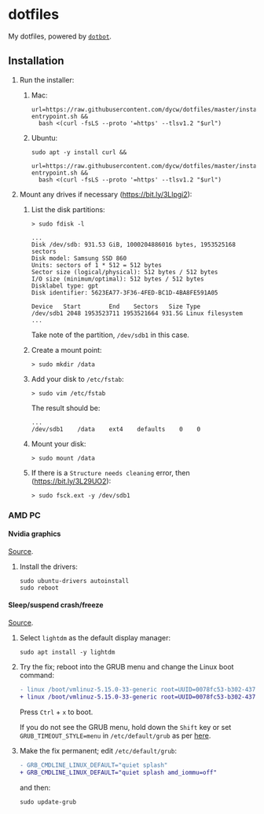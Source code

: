 # dotfiles

My dotfiles, powered by [`dotbot`](https://github.com/anishathalye/dotbot).

## Installation

1. Run the installer:

   1. Mac:

      ```console
      url=https://raw.githubusercontent.com/dycw/dotfiles/master/installer/curl-entrypoint.sh &&
        bash <(curl -fsLS --proto '=https' --tlsv1.2 "$url")
      ```

   1. Ubuntu:

      ```console
      sudo apt -y install curl &&
        url=https://raw.githubusercontent.com/dycw/dotfiles/master/installer/curl-entrypoint.sh &&
        bash <(curl -fsLS --proto '=https' --tlsv1.2 "$url")
      ```

1. Mount any drives if necessary (https://bit.ly/3Llpgi2):

   1. List the disk partitions:

      ```console
      > sudo fdisk -l

      ...
      Disk /dev/sdb: 931.53 GiB, 1000204886016 bytes, 1953525168 sectors
      Disk model: Samsung SSD 860
      Units: sectors of 1 * 512 = 512 bytes
      Sector size (logical/physical): 512 bytes / 512 bytes
      I/O size (minimum/optimal): 512 bytes / 512 bytes
      Disklabel type: gpt
      Disk identifier: 5623EA77-3F36-4FED-BC1D-4BA8FE591A05

      Device   Start        End    Sectors   Size Type
      /dev/sdb1 2048 1953523711 1953521664 931.5G Linux filesystem
      ...
      ```

      Take note of the partition, `/dev/sdb1` in this case.

   1. Create a mount point:

      ```console
      > sudo mkdir /data
      ```

   1. Add your disk to `/etc/fstab`:

      ```console
      > sudo vim /etc/fstab
      ```

      The result should be:

      ```console
      ...
      /dev/sdb1    /data    ext4    defaults    0    0
      ```

   1. Mount your disk:

      ```console
      > sudo mount /data
      ```

   1. If there is a `Structure needs cleaning` error, then (https://bit.ly/3L29UO2):

      ```console
      > sudo fsck.ext -y /dev/sdb1
      ```

### AMD PC

#### Nvidia graphics

[Source](https://bit.ly/3lUqP9i).

1. Install the drivers:

   ```console
   sudo ubuntu-drivers autoinstall
   sudo reboot
   ```

#### Sleep/suspend crash/freeze

[Source](https://bit.ly/3ai1HXm).

1. Select `lightdm` as the default display manager:

   ```console
   sudo apt install -y lightdm
   ```

1. Try the fix; reboot into the GRUB menu and change the Linux boot command:

   ```diff
   - linux /boot/vmlinuz-5.15.0-33-generic root=UUID=0078fc53-b302-4373-a300-ede04a2e826d ro quiet splash $vt_handoff
   + linux /boot/vmlinuz-5.15.0-33-generic root=UUID=0078fc53-b302-4373-a300-ede04a2e826d ro quiet splash  amd_iommu=off $vt_handoff
   ```

   Press `Ctrl` + `x` to boot.

   If you do not see the GRUB menu, hold down the `Shift` key or set
   `GRUB_TIMEOUT_STYLE=menu` in `/etc/default/grub` as per
   [here](https://bit.ly/3wNp6rm).

1. Make the fix permanent; edit `/etc/default/grub`:

   ```diff
   - GRB_CMDLINE_LINUX_DEFAULT="quiet splash"
   + GRB_CMDLINE_LINUX_DEFAULT="quiet splash amd_iommu=off"
   ```

   and then:

   ```console
   sudo update-grub
   ```
